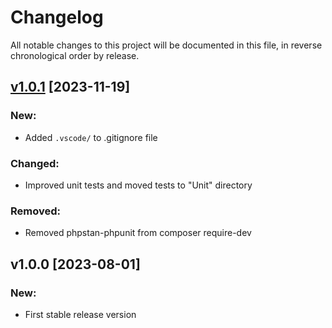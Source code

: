 # Changelog

All notable changes to this project will be documented in this file,
in reverse chronological order by release.

## [v1.0.1](https://github.com/zaphyr-org/http-emitter/compare/1.0.0...1.0.1) [2023-11-19]

### New:
* Added `.vscode/` to .gitignore file

### Changed:
* Improved unit tests and moved tests to "Unit" directory

### Removed:
* Removed phpstan-phpunit from composer require-dev

## v1.0.0 [2023-08-01]

### New:
* First stable release version
